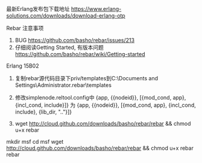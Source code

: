 
最新Erlang发布包下载地址
https://www.erlang-solutions.com/downloads/download-erlang-otp


Rebar 注意事项

1. BUG
	https://github.com/basho/rebar/issues/213
2. 仔细阅读Getting Started, 有版本问题
	https://github.com/basho/rebar/wiki/Getting-started

Erlang 15B02

1. 复制rebar源代码目录下priv/templates到C:\Documents and Settings\Administrator\.rebar\templates

2. 修改simplenode.reltool.config中
    {app, {{nodeid}}, [{mod_cond, app}, {incl_cond, include}]}
	为
    {app, {{nodeid}}, [{mod_cond, app}, {incl_cond, include}, {lib_dir, ".."}]}

3. wget http://cloud.github.com/downloads/basho/rebar/rebar && chmod u+x rebar



mkdir msf
cd msf
wget http://cloud.github.com/downloads/basho/rebar/rebar && chmod u+x rebar
rebar


